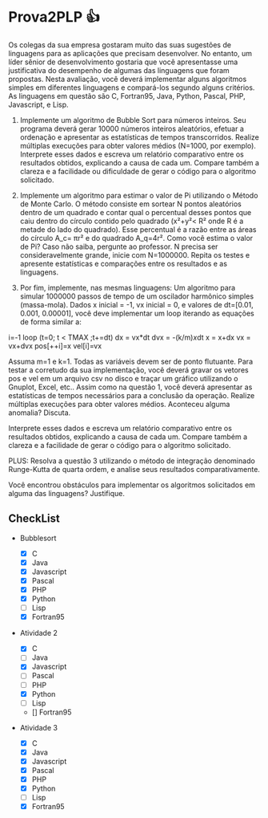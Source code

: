 # Prova2PLP :thumbsup:

Os colegas da sua empresa gostaram muito das suas sugestões de linguagens para as aplicações que precisam desenvolver. No entanto, um líder sênior de desenvolvimento gostaria que você apresentasse uma justificativa do desempenho de algumas das linguagens que foram propostas.
Nesta avaliação, você deverá implementar alguns algoritmos simples em diferentes linguagens e compará-los segundo alguns critérios. As linguagens em questão são C,  Fortran95, Java, Python, Pascal, PHP, Javascript, e Lisp.

1.  Implemente um algoritmo de Bubble Sort para números inteiros. Seu programa deverá gerar 10000 números inteiros aleatórios, efetuar a ordenação e apresentar as estatísticas de tempos transcorridos. Realize múltiplas execuções para obter valores médios (N=1000, por exemplo).
Interprete esses dados e escreva um relatório comparativo entre os resultados obtidos, explicando a causa de cada um. Compare também a clareza e a facilidade ou dificuldade de gerar o código para o algoritmo solicitado.

2. Implemente um algoritmo para estimar o valor de Pi utilizando o Método de Monte Carlo. O método consiste em sortear N pontos aleatórios dentro de um quadrado e contar qual o percentual desses pontos que caiu dentro do círculo contido pelo quadrado (x²+y²< R² onde R é a metade do lado do quadrado).  Esse percentual é a razão entre as áreas do círculo A_c= πr² e do quadrado A_q=4r². Como você estima o valor de Pi? Caso não saiba, pergunte ao professor. N precisa ser consideravelmente grande, inicie com N=1000000. Repita os testes e apresente estatísticas e comparações entre os resultados e as linguagens.

3. Por fim, implemente, nas mesmas linguagens:
Um algoritmo para simular 1000000 passos de tempo de um oscilador harmônico simples (massa-mola). Dados x inicial = -1, vx inicial = 0, e valores de dt=[0.01, 0.001, 0.00001], você deve implementar um loop iterando as equações de forma similar a:


i=-1
loop (t=0; t < TMAX ;t+=dt)
       dx = vx*dt
       dvx = -(k/m)*x*dt
       x = x+dx
       vx = vx+dvx
       pos[++i]=x
       vel[i]=vx

Assuma m=1 e k=1. Todas as variáveis devem ser de ponto flutuante. Para testar a corretudo da sua implementação, você deverá gravar os vetores pos e vel em um arquivo csv no disco e traçar um gráfico utilizando o Gnuplot, Excel, etc..
Assim como na questão 1, você deverá apresentar as estatísticas de tempos necessários para a conclusão da operação. Realize múltiplas execuções para obter valores médios. Aconteceu alguma anomalia? Discuta.

Interprete esses dados e escreva um relatório comparativo entre os resultados obtidos, explicando a causa de cada um. Compare também a clareza e a facilidade de gerar o código para o algoritmo solicitado. 

PLUS: Resolva a questão 3 utilizando o método de integração denominado Runge-Kutta de quarta ordem, e analise seus resultados comparativamente.

Você encontrou obstáculos para implementar os algoritmos solicitados em alguma das linguagens? Justifique.

## CheckList

  - Bubblesort
    - [x] C
    - [x] Java
    - [x] Javascript
    - [x] Pascal
    - [x] PHP
    - [x] Python
    - [ ] Lisp
    - [x] Fortran95
    
   - Atividade 2 </br>
      - [x] C </br>
      - [ ] Java </br>
      - [x] Javascript </br>
      - [ ] Pascal </br>
      - [ ] PHP </br>
      - [x] Python </br>
      - [ ] Lisp </br>
      - [] Fortran95  </br>   
    
   - Atividade 3
      - [x] C </br>
      - [x] Java </br>
      - [x] Javascript </br>
      - [x] Pascal </br>
      - [x] PHP </br>
      - [x] Python </br>
      - [ ] Lisp </br>
      - [x] Fortran95 </br>    
